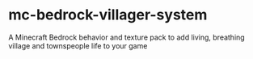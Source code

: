 # mc-bedrock-villager-system
A Minecraft Bedrock behavior and texture pack to add living, breathing village and townspeople life to your game
